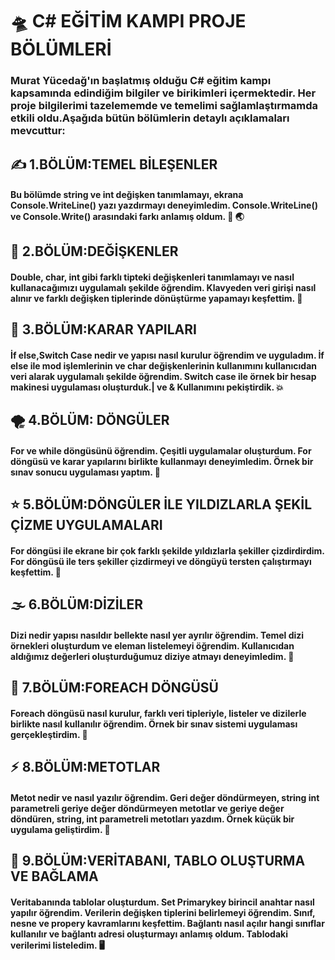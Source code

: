 # :flying_saucer: C# EĞİTİM KAMPI PROJE BÖLÜMLERİ 
### Murat Yücedağ'ın başlatmış olduğu C# eğitim kampı kapsamında edindiğim bilgiler ve birikimleri içermektedir. Her proje bilgilerimi tazelememde ve temelimi sağlamlaştırmamda etkili oldu.Aşağıda bütün bölümlerin detaylı açıklamaları mevcuttur:

## :writing_hand: 1.BÖLÜM:TEMEL BİLEŞENLER
#### Bu bölümde string ve int değişken tanımlamayı, ekrana Console.WriteLine() yazı yazdırmayı deneyimledim. Console.WriteLine() ve Console.Write() arasındaki farkı anlamış oldum. :wave: :earth_asia:
## :butterfly:  2.BÖLÜM:DEĞİŞKENLER
#### Double, char, int gibi farklı tipteki değişkenleri tanımlamayı ve nasıl kullanacağımızı uygulamalı şekilde öğrendim. Klavyeden veri girişi nasıl alınır ve farklı değişken tiplerinde dönüştürme yapamayı keşfettim. :tada: 
## :compass:  3.BÖLÜM:KARAR YAPILARI
#### İf else,Switch Case nedir ve yapısı nasıl kurulur öğrendim ve uyguladım. İf else ile mod işlemlerinin ve char değişkenlerinin kullanımını kullanıcıdan veri alarak uygulamalı şekilde öğrendim. Switch case ile örnek bir hesap makinesi uygulaması oluşturduk.| ve & Kullanımını pekiştirdik. :boom:
## :tornado:  4.BÖLÜM: DÖNGÜLER
#### For ve while döngüsünü öğrendim. Çeşitli uygulamalar oluşturdum. For döngüsü ve karar yapılarını birlikte kullanmayı deneyimledim. Örnek bir sınav sonucu uygulaması yaptım. :dizzy:
## 	:star:  5.BÖLÜM:DÖNGÜLER İLE YILDIZLARLA ŞEKİL ÇİZME UYGULAMALARI
#### For döngüsi ile ekrane bir çok farklı şekilde yıldızlarla şekiller çizdirdirdim. For döngüsü ile ters şekiller çizdirmeyi ve döngüyü tersten çalıştırmayı keşfettim. :star2:
## :fog:  6.BÖLÜM:DİZİLER
#### Dizi nedir yapısı nasıldır bellekte nasıl yer ayrılır öğrendim. Temel dizi örnekleri oluşturdum ve eleman listelemeyi öğrendim. Kullanıcıdan aldığımız değerleri oluşturduğumuz diziye atmayı deneyimledim. :rainbow:
## :ocean:  7.BÖLÜM:FOREACH DÖNGÜSÜ
#### Foreach döngüsü nasıl kurulur, farklı veri tipleriyle, listeler ve dizilerle birlikte nasıl kullanılır öğrendim. Örnek bir sınav sistemi uygulaması gerçekleştirdim. :milky_way:
## :zap:  8.BÖLÜM:METOTLAR
#### Metot nedir ve nasıl yazılır öğrendim. Geri değer döndürmeyen, string int parametreli geriye değer döndürmeyen metotlar ve geriye değer döndüren, string, int parametreli metotları yazdım. Örnek küçük bir uygulama geliştirdim. :ferris_wheel:
## :electric_plug:  9.BÖLÜM:VERİTABANI, TABLO OLUŞTURMA VE BAĞLAMA
#### Veritabanında tablolar oluşturdum. Set Primarykey birincil anahtar nasıl yapılır öğrendim. Verilerin değişken tiplerini belirlemeyi öğrendim. Sınıf, nesne ve propery kavramlarını keşfettim. Bağlantı nasıl açılır hangi sınıflar kullanılır ve bağlantı adresi oluşturmayı anlamış oldum. Tablodaki verilerimi listeledim. :desktop_computer:
##

